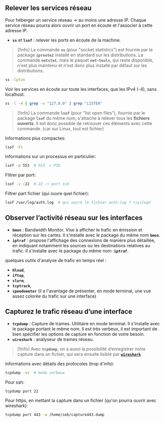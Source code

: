 
## Relever les services réseau

Pour héberger un service réseau -> au moins une adresse IP. Chaque service réseau pourra alors ouvrir un port en écoute et l'associer à cette adresse IP.
- **`ss`** et **`lsof`** : relever les ports en écoute de la machine.

>[!Info]
>La commande **`ss`** (pour "socket statistics") est fournie par le package **`iproute2`** installé en standard sur les distributions.
>La commande **`netstat`**, mais le paquet **`net-tools`**, qui reste disponible, n'est plus maintenu et n'est donc plus installé par défaut sur les distributions.

```bash
ss -lptun
```

Voir les services en écoute sur toute les interfaces, que les IPv4 (-4), sans localhost.
```bash
ss -l -4 | grep -v "127.0.0" | grep "LISTEN"
```

>[!Info]
>La commande **`lsof`** (pour "list open files"), fournie par le package **`lsof`** du même nom, s'attache à relever tous les **fichiers ouverts**. Il est donc possible de retrouver ces éléments avec cette commande. (car sur Linux, tout est fichier)

Informations plus compactes:
```bash
lsof -Pi
```
Informations sur un processus en particulier:
```bash
lsof -p 553  # 553 -> PID
```
Filtrer par port:
```bash
lsof -i :22  # 22 -> port ssh
```
Filtrer part fichier (qui ouvre quel fichier):
```bash
lsof /var/log/auth.log  # qui ouvre le fichier auth.log ? rsyslogd 
```

## Observer l’activité réseau sur les interfaces

- **`bmon`** : Bandwidth Monitor. Vise à afficher le trafic en émission et réception sur les cartes. Il s'installe avec le package du même nom **`bmon`**.
- **`iptraf`** : propose l'affichage des connexions de manière plus détaillée, en indiquant notamment les sources ou les destinations relatives au trafic. Il s'installe avec le package du même nom :**`iptraf`**.

quelques outils d'analyse de trafic en temps réel :
- **`Nload`**,
- **`iftop`**,
- **`slurm`**,
- **`tcptrack`**,
- **`speedometer`** (il a l'avantage de présenter, en mode terminal, une vue assez colorée du trafic sur une interface)

## Capturez le trafic réseau d’une interface

- **`tcpdump`** : Capture de trames. Utilitaire en mode terminal. Il s'installe avec le package portant le même nom. Il est très verbeux, il est important de bien spécifier les options de capture en fonction de votre besoin.
- **`wireshark`** : analyseur de trames réseau.

>[!Info]
>Avec **`tcpdump`**, on a aussi la possibilité d’enregistrer notre capture dans un fichier, qui sera ensuite lisible par **[`wireshark`](https://www.wireshark.org/)**.

Informations avec détails des protocoles (trop d'info):
```bash
tcpdump -vv  # mode verbeux
```
Pour ssh:
```bash
tcpdump port 22
```
Pour https, en mettant la capture dans un fichier (qu'on pourra ouvrir avec wireshark):
```bash
tcpdump port 443 -w /home/seb/capture443.dump
```

